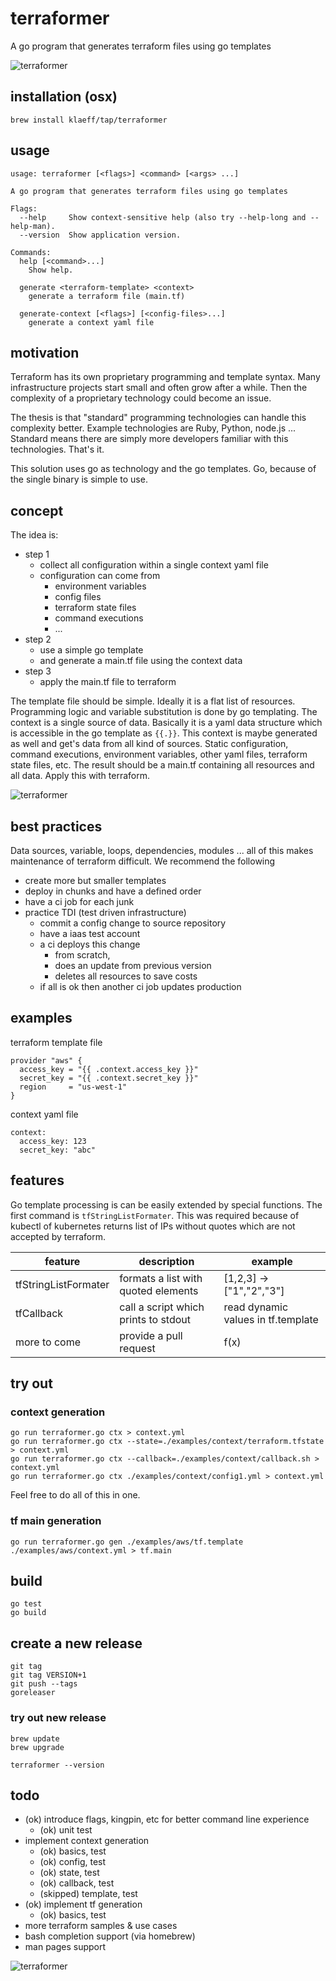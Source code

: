 # terraformer
A go program that generates terraform files using go templates

![terraformer](doc/terraformer-planet.jpg)

## installation (osx)

```
brew install klaeff/tap/terraformer 
```

## usage

```
usage: terraformer [<flags>] <command> [<args> ...]

A go program that generates terraform files using go templates

Flags:
  --help     Show context-sensitive help (also try --help-long and --help-man).
  --version  Show application version.

Commands:
  help [<command>...]
    Show help.

  generate <terraform-template> <context>
    generate a terraform file (main.tf)

  generate-context [<flags>] [<config-files>...]
    generate a context yaml file
```


## motivation

Terraform has its own proprietary programming and template syntax. Many infrastructure projects start small and often grow after a while. Then the complexity of a proprietary technology could become an issue. 

The thesis is that "standard" programming technologies can handle this complexity better. Example technologies are Ruby, Python, node.js ... Standard means there are simply more developers familiar with this technologies. That's it.

This solution uses go as technology and the go templates. Go, because of the single binary is simple to use. 

## concept

The idea is:

- step 1
  - collect all configuration within a single context yaml file
  - configuration can come from
    - environment variables
    - config files
    - terraform state files
    - command executions
    - ...  
- step 2
  - use a simple go template
  - and generate a main.tf file using the context data
- step 3
  - apply the main.tf file to terraform 

The template file should be simple. Ideally it is a flat list of resources. Programming logic and variable substitution is done by go templating.
The context is a single source of data. Basically it is a yaml data structure which is accessible in the go template as `{{.}}`. This context is maybe generated as well and get's data from all kind of sources. Static configuration, command executions, environment variables, other yaml files, terraform state files, etc. The result should be a main.tf containing all resources and all data. Apply this with terraform.

![terraformer](doc/terraformer.png)

## best practices

Data sources, variable, loops, dependencies, modules ... all of this makes maintenance of terraform difficult. We recommend the following

- create more but smaller templates 
- deploy in chunks and have a defined order
- have a ci job for each junk
- practice TDI (test driven infrastructure)
  - commit a config change to source repository
  - have a iaas test account
  - a ci deploys this change 
    - from scratch, 
    - does an update from previous version
    - deletes all resources to save costs
  - if all is ok then another ci job updates production

## examples

terraform template file

```
provider "aws" {
  access_key = "{{ .context.access_key }}"
  secret_key = "{{ .context.secret_key }}"
  region     = "us-west-1"
}
```

context yaml file

```
context:
  access_key: 123
  secret_key: "abc"
```

## features

Go template processing is can be easily extended by special functions. The first command is `tfStringListFormater`. This was required because of kubectl of kubernetes returns list of IPs without quotes which are not accepted by terraform.

| feature | description | example |
|---------|-------------|---------|
| tfStringListFormater | formats a list with quoted elements | [1,2,3] -> ["1","2","3"] |
| tfCallback | call a script which prints to stdout | read dynamic values in tf.template |
| more to come | provide a pull request | f(x)  |

## try out 

### context generation

```
go run terraformer.go ctx > context.yml
go run terraformer.go ctx --state=./examples/context/terraform.tfstate > context.yml
go run terraformer.go ctx --callback=./examples/context/callback.sh > context.yml
go run terraformer.go ctx ./examples/context/config1.yml > context.yml
```

Feel free to do all of this in one.

### tf main generation

```
go run terraformer.go gen ./examples/aws/tf.template ./examples/aws/context.yml > tf.main
```

## build

```
go test
go build
```

## create a new release 

```
git tag
git tag VERSION+1
git push --tags
goreleaser
```

### try out new release

```
brew update
brew upgrade 

terraformer --version
```

## todo

- (ok) introduce flags, kingpin, etc for better command line experience
  - (ok) unit test
- implement context generation
  - (ok) basics, test
  - (ok) config, test
  - (ok) state, test
  - (ok) callback, test 
  - (skipped) template, test
- (ok) implement tf generation
  - (ok) basics, test
- more terraform samples & use cases
- bash completion support (via homebrew)
- man pages support

![terraformer](doc/terraformer-logo-small.png)

